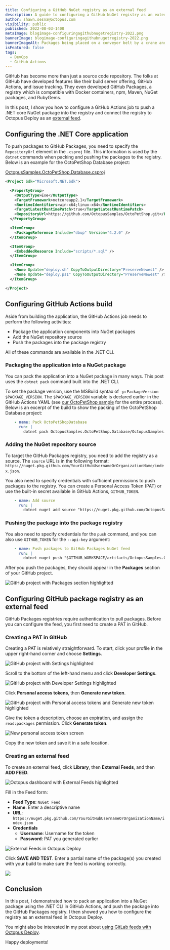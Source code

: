 ```yaml
---
title: Configuring a GitHub NuGet registry as an external feed
description: A guide to configuring a GitHub NuGet registry as an external feed for Octopus Deploy.
author: shawn.sesna@octopus.com
visibility: public
published: 2022-08-03-1400
metaImage: blogimage-configuringagithubnugetregistry-2022.png
bannerImage: blogimage-configuringagithubnugetregistry-2022.png
bannerImageAlt: Packages being placed on a conveyor belt by a crane and being pushed into a machine representing the GitHub package registry
isFeatured: false
tags:
  - DevOps
  - GitHub Actions
---
```


GitHub has become more than just a source code repository.  The folks at GitHub have developed features like their build server offering, GitHub Actions, and issue tracking. They even developed GitHub Packages, a registry which is compatible with Docker containers, npm, Maven, NuGet packages, and RubyGems.  

In this post, I show you how to configure a GitHub Actions job to push a .NET core NuGet package into the registry and connect the registry to Octopus Deploy as an [external feed](https://octopus.com/docs/packaging-applications/package-repositories).

## Configuring the .NET Core application

To push packages to GitHub Packages, you need to specify the `RepositoryUrl` element in the `.csproj` file.  This information is used by the `dotnet` commands when packing and pushing the packages to the registry.  Below is an example for the OctoPetShop Database project:

[OctopusSamples.OctoPetShop.Database.csproj](https://github.com/OctopusSamples/OctoPetShop/blob/master/OctopusSamples.OctoPetShop.Database/OctopusSamples.OctoPetShop.Database.csproj)

```xml
<Project Sdk="Microsoft.NET.Sdk">

  <PropertyGroup>
    <OutputType>Exe</OutputType>
    <TargetFramework>netcoreapp2.1</TargetFramework>
    <RuntimeIdentifiers>win-x64;linux-x64</RuntimeIdentifiers>
    <TargetLatestRuntimePatch>true</TargetLatestRuntimePatch>
    <RepositoryUrl>https://github.com/OctopusSamples/OctoPetShop.git</RepositoryUrl>
  </PropertyGroup>

  <ItemGroup>
    <PackageReference Include="dbup" Version="4.2.0" />
  </ItemGroup>

  <ItemGroup>
    <EmbeddedResource Include="scripts/*.sql" />
  </ItemGroup>

  <ItemGroup>
    <None Update="deploy.sh" CopyToOutputDirectory="PreserveNewest" />
    <None Update="deploy.ps1" CopyToOutputDirectory="PreserveNewest" />
  </ItemGroup>

</Project>
```

## Configuring GitHub Actions build

Aside from building the application, the GitHub Actions job needs to perform the following activities:

- Package the application components into NuGet packages
- Add the NuGet repository source
- Push the packages into the package registry

All of these commands are available in the .NET CLI.

### Packaging the application into a NuGet package

You can pack the application into a NuGet package in many ways. This post uses the `dotnet pack` command built into the .NET CLI.  

To set the package version, use the MSBuild syntax of `-p:PackageVersion $PACKAGE_VERSION`.  The `$PACKAGE_VERSION` variable is declared earlier in the GitHub Actions YAML (see [our OctoPetShop sample](https://github.com/OctopusSamples/OctoPetShop/blob/master/.github/workflows/dotnet-core-nuget.yml) for the entire process).  Below is an excerpt of the build to show the packing of the OctoPetShop Database project:

```yaml
    - name: Pack OctoPetShopDatabase
      run: |
        dotnet pack OctopusSamples.OctoPetShop.Database/OctopusSamples.OctoPetShop.Database.csproj --configuration Release --output "$GITHUB_WORKSPACE/artifacts/OctopusSamples.OctoPetShop.Database" -p:PackageVersion=$PACKAGE_VERSION
```

### Adding the NuGet repository source

To target the GitHub Packages registry, you need to add the registry as a source.  The `source` URL is in the following format: `https://nuget.pkg.github.com/YourGitHubUsernameOrOrganizationName/index.json`.  

You also need to specify credentials with sufficient permissions to push packages to the registry. You can create a Personal Access Token (PAT) or use the built-in secret available in GitHub Actions, `GITHUB_TOKEN`.

```yaml
    - name: Add source
      run: |
        dotnet nuget add source "https://nuget.pkg.github.com/OctopusSamples/index.json" --username OctopusSamples --password ${{ secrets.GITHUB_TOKEN }} --store-password-in-clear-text --name github 
```

### Pushing the package into the package registry

You also need to specify credentials for the `push` command, and you can also use `GITHUB_TOKEN` for the `--api-key` argument:

```yaml
    - name: Push packages to GitHub Packages NuGet feed
      run: |
        dotnet nuget push "$GITHUB_WORKSPACE/artifacts/OctopusSamples.OctoPetShop.Database/OctopusSamples.OctoPetShop.Database.$PACKAGE_VERSION.nupkg"  --api-key ${{ secrets.GITHUB_TOKEN }} --source "github"
```

After you push the packages, they should appear in the **Packages** section of your GitHub project.

![GitHub project with Packages section highlighted](github-packages.png)

## Configuring GitHub package registry as an external feed

GitHub Packages registries require authentication to pull packages.  Before you can configure the feed, you first need to create a PAT in GitHub.

### Creating a PAT in GitHub

Creating a PAT is relatively straightforward.  To start, click your profile in the upper right-hand corner and choose **Settings**.

![GitHub project with Settings highlighted](github-profile-settings.png)

Scroll to the bottom of the left-hand menu and click **Developer Settings**.

![GitHub project with Developer Settings highlighted](github-developer-settings.png)

Click **Personal access tokens**, then **Generate new token**.

![GitHub project with Personal access tokens and Generate new token highlighted](github-generate-token.png)

Give the token a description, choose an expiration, and assign the `read:packages` permission.  Click **Generate token**.

![New personal access token screen](github-new-token.png)

Copy the new token and save it in a safe location.

### Creating an external feed

To create an external feed, click **Library**, then **External Feeds**, and then **ADD FEED**.

![Octopus dashboard with External Feeds highlighted](octopus-add-feed.png)

Fill in the Feed form:

- **Feed Type**: `NuGet Feed`
- **Name**: Enter a descriptive name
- **URL**: `https://nuget.pkg.github.com/YourGitHubUsernameOrOrganizationName/index.json`
- **Credentials**
  - **Username**: Username for the token
  - **Password**: PAT you generated earlier

![External Feeds in Octopus Deploy](octopus-new-feed.png)

Click **SAVE AND TEST**.  Enter a partial name of the package(s) you created with your build to make sure the feed is working correctly.

![](octopus-test-feed.png)

## Conclusion

In this post, I demonstrated how to pack an application into a NuGet package using the .NET CLI in GitHub Actions, and push the package into the GitHub Packages registry. I then showed you how to configure the registry as an external feed in Octopus Deploy.

You might also be interested in my post about [using GitLab feeds with Octopus Deploy](https://octopus.com/blog/gitlab-external-feeds).

Happy deployments!
